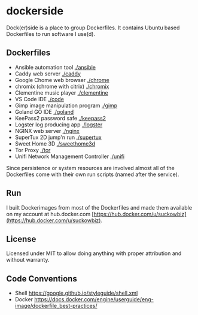 # dockerside

Dock(er)side is a place to group Dockerfiles. It contains Ubuntu based Dockerfiles to run software I use(d).

## Dockerfiles

- Ansible automation tool [./ansible](./ansible) 
- Caddy web server [./caddy](./caddy)
- Google Chome web browser [./chrome](./chrome)
- chromix (chrome with citrix) [./chromix](./chromix)
- Clementine music player [./clementine](./clementine)
- VS Code IDE [./code](./code)
- Gimp image manipulation program [./gimp](./gimp)
- Goland GO IDE [./goland](./goland)
- KeePass2 password safe [./keepass2](./keepass2)
- Logster log producing app [./logster](./logster)
- NGINX web server [./nginx](./nginx)
- SuperTux 2D jump'n run [./supertux](./supertux)
- Sweet Home 3D [./sweethome3d](./sweethome3d)
- Tor Proxy [./tor](./tor)
- Unifi Network Management Controller [./unifi](./unifi)

Since persistence or system resources are involved almost all of the Dockerfiles come with their own run scripts (named after the service).

## Run

I built Dockerimages from most of the Dockerfiles and made them available on my account at hub.docker.com [https://hub.docker.com/u/suckowbiz](https://hub.docker.com/u/suckowbiz).

## License

Licensed under MIT to allow doing anything with proper attribution and without warranty.

## Code Conventions

- Shell <https://google.github.io/styleguide/shell.xml>
- Docker <https://docs.docker.com/engine/userguide/eng-image/dockerfile_best-practices/>
